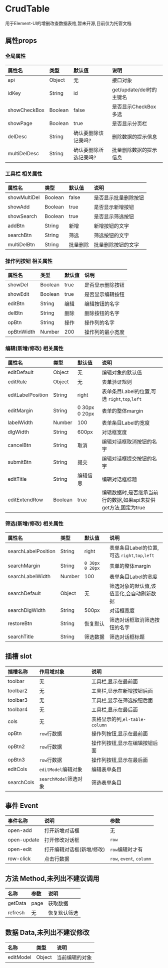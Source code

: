# CrudTable
用于Element-UI的增删改查数据表格,暂未开源,目前仅为托管文档

## 属性props
### 全局属性
属性名|类型|默认值|说明
:-|:-|:-|:-
api|Object|无|接口对象
idKey|String|id|get/update/del时的主键名
showCheckBox|Boolean|false|是否显示CheckBox多选
showPage|Boolean|true|是否显示分页栏
delDesc|String|确认要删除该记录吗?|删除数据的提示信息
multiDelDesc|String|确认要删除所选记录吗?|批量删除数据的提示信息

### 工具栏 相关属性
属性名|类型|默认值|说明
:-|:-|:-|:-
showMultiDel|Boolean|false|是否显示批量删除按钮
showAdd|Boolean|true|是否显示新增按钮
showSearch|Boolean|true|是否显示筛选按钮
addBtn|String|新增|新增按钮的文字
searchBtn|String|筛选|筛选按钮的文字
multiDelBtn|String|批量删除|批量删除按钮的文字

### 操作列按钮 相关属性
属性名|类型|默认值|说明
:-|:-|:-|:-
showDel|Boolean|true|是否显示删除按钮
showEdit|Boolean|true|是否显示编辑按钮
editBtn|String|编辑|编辑按钮的名字
delBtn|String|删除|删除按钮的名字
opBtn|String|操作|操作列的名字
opBtnWidth|Number|200|操作列的最小宽度

### 编辑(新增/修改) 相关属性
属性名|类型|默认值|说明
:-|:-|:-|:-
editDefault|Object|无|编辑对象的默认值
editRule|Object|无|表单验证规则
editLabelPosition|String|right|表单条目Label的位置,可选 `right`,`top`,`left`
editMargin|String|0 30px 0 20px|表单的整体margin
labelWidth|Number|100|表单条目Label的宽度
dlgWidth|String|600px|对话框宽度
cancelBtn|String|取消|编辑对话框取消按钮的名字
submitBtn|String|提交|编辑对话框提交按钮的名字
editTitle|String|编辑信息|编辑对话框标题
editExtendRow|Boolean|true|编辑数据时,是否继承当前行的数据,如果api未提供get方法,固定为true

### 筛选(新增/修改) 相关属性
属性名|类型|默认值|说明
:-|:-|:-|:-
searchLabelPosition|String|right|表单条目Label的位置,可选 `right`,`top`,`left`
searchMargin|String|`0 30px 0 20px`|表单的整体margin
searchLabelWidth|Number|100|表单条目Label的宽度
searchDefault|Object|无|筛选对象的默认值,该值变化,会自动刷新数据
searchDlgWidth|String|500px|对话框宽度
restoreBtn|String|恢复默认|筛选对话框取消筛选按钮的名字
searchTitle|String|筛选数据|筛选对话框标题

## 插槽 slot
插槽名称|作用域对象|说明
:-|:-|:-
toolbar|无|工具栏,显示在最前面
toolbar2|无|工具栏,显示在新增按钮后面
toolbar3|无|工具栏,显示在筛选按钮后面
toolbar4|无|工具栏,显示在最后面
cols|无|表格显示的列,`el-table-column`
opBtn|`row`行数据|操作列按钮,显示在最前面
opBtn2|`row`行数据|操作列按钮,显示在编辑按钮后面
opBtn3|`row`行数据|操作列按钮,显示在最后面
editCols|`editModel`编辑对象|编辑表单条目
searchCols|`searchModel`筛选对象|筛选表单条目

## 事件 Event
事件名称|说明|参数
:-|:-|:-
open-add|打开新增对话框|无
open-update|打开修改对话框|`row`
open-edit|打开编辑对话框(新增/修改)|`row`编辑时才有
row-click|点击行数据|`row`, `event`, `column`
## 方法 Method,未列出不建议调用
名称|参数|说明
:-|:-|:-
getData|page|获取数据
refresh|无|恢复默认筛选
## 数据 Data,未列出不建议修改
名称|类型|说明
:-|:-|:-
editModel|Object|当前编辑的对象
